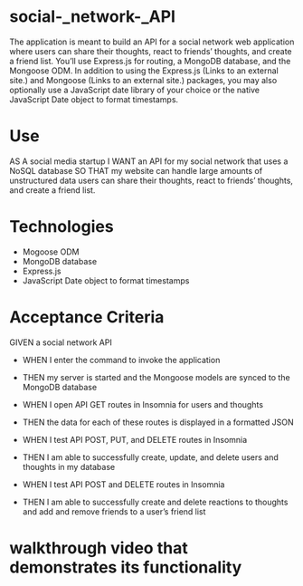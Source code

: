 # social-_network-_API

The application is meant to build an API for a social network web application where users can share their thoughts, react to friends’ thoughts, and create a friend list. You’ll use Express.js for routing, a MongoDB database, and the Mongoose ODM. In addition to using the Express.js (Links to an external site.) and Mongoose (Links to an external site.) packages, you may also optionally use a JavaScript date library of your choice or the native JavaScript Date object to format timestamps.


# Use
AS A social media startup
I WANT an API for my social network that uses a NoSQL database
SO THAT my website can handle large amounts of unstructured data
users can share their thoughts, react to friends’ thoughts, and create a friend list.

# Technologies
- Mogoose ODM
- MongoDB database
- Express.js
- JavaScript Date object to format timestamps

# Acceptance Criteria

GIVEN a social network API

* WHEN I enter the command to invoke the application

* THEN my server is started and the Mongoose models are synced to the MongoDB database

* WHEN I open API GET routes in Insomnia for users and thoughts

* THEN the data for each of these routes is displayed in a formatted JSON

* WHEN I test API POST, PUT, and DELETE routes in Insomnia

* THEN I am able to successfully create, update, and delete users and thoughts in my database

* WHEN I test API POST and DELETE routes in Insomnia

* THEN I am able to successfully create and delete reactions to thoughts and add and remove friends to a user’s friend list

# walkthrough video that demonstrates its functionality 



